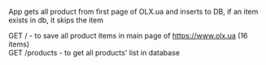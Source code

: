 App gets all product from first page of OLX.ua and inserts to DB, if an item exists in db, it skips the item

GET / - to save all product items in main page of https://www.olx.ua (16 items) <br />
GET /products - to get all products' list in database